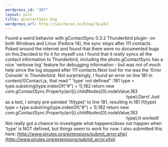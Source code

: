 ```yaml
--- 
wordpress_id: "267"
layout: post
title: gContactSync bug
wordpress_url: http://saicharan.in/blog/?p=267
---
```

Found a weird behavior with gContactSync 0.3.2 Thunderbird plugin- on both Windows and Linux (Fedora 14), the sync stops after 111 contacts. Poked around the internet and found that there were no documented bugs on this.Decided to fix it for myself cos I found that it *really* syncs all the contact information to Thunderbird, including the photo.gContactSync has a nice 'verbose log' feature for debugging information - but was not of much help since the log stopped after 111 contacts.Next tool for me was the 'Error Console' in Thunderbird. Not surprisingly, I found an error on line 181 in content/GContact.js, that read " 'type' not defined" :181 type = type.substring(type.indexOf("#") + 1);182 return new com.gContactSync.Property(arr[i].childNodes[0].nodeValue,183                                                                                                                       type);Darn! Just as a test, I simply pre-pended 'if(type)' to line 181, resulting in:181 if(type) type = type.substring(type.indexOf("#") + 1);182 return new com.gContactSync.Property(arr[i].childNodes[0].nodeValue,183                                                                                                                       type);It worked! Not really got a chance to investigate what happens/does not happen when 'type' is NOT defined, but things seem to work for now. I also submitted this here: [http://www.pirules.org/extensions/submit_error.php](http://www.pirules.org/extensions/submit_error.php)
